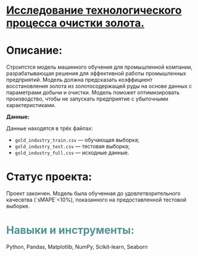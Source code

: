 
<h1 align="left"><a href="https://github.com/Shakal-tabaki/yandex_practicum/blob/main/project_determination_of_alloy_temperature/alloy_temperature_determination_project.ipynb" target="_blank">Исследование технологического процесса очистки золота.</a></h1>

<h1>Описание:</h1>


Строитстся модель машинного обучения для промышленной компании, 
разрабатывающая решения для эффективной работы промышленных предприятий. 
Модель должна предсказать коэффициент восстановления золота из золотосодержащей 
руды на основе данных с параметрами добычи и очистки. Модель поможет оптимизировать производство, 
чтобы не запускать предприятие с убыточными характеристиками. 


__Данные:__

Данные находятся в трёх файлах:
* `gold_industry_train.csv` — обучающая выборка;
* `gold_industry_test.csv` — тестовая выборка;
* `gold_industry_full.csv` — исходные данные.


<h1>Статус проекта:</h1>
Проект закончен. Модель была обученная до удовлетворительного качесвтва (`sMAPE`<10%), показанного на предоставленной тестовой выборке. 

<h1 style="color:#539394">Навыки и инструменты:</h1>

Python, Pandas, Matplotlib, NumPy, Scikit-learn, Seaborn
</dir>   